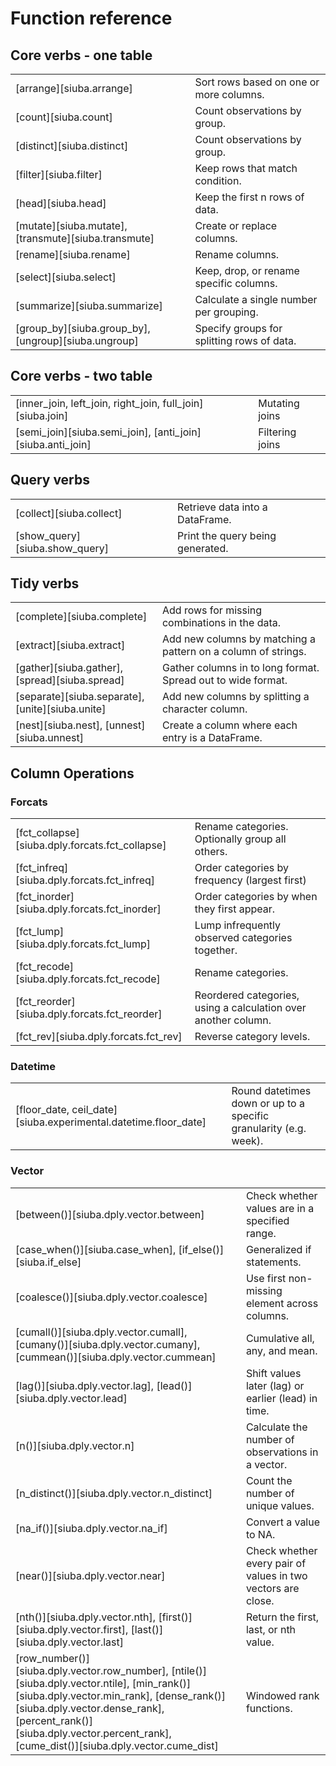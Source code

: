# Function reference


## Core verbs - one table

| | |
| --- | --- |
| [arrange][siuba.arrange] | Sort rows based on one or more columns. |
| [count][siuba.count] | Count observations by group. |
| [distinct][siuba.distinct] | Count observations by group. |
| [filter][siuba.filter] | Keep rows that match condition. |
| [head][siuba.head] | Keep the first n rows of data. |
| [mutate][siuba.mutate], [transmute][siuba.transmute] | Create or replace columns. |
| [rename][siuba.rename] | Rename columns. |
| [select][siuba.select] | Keep, drop, or rename specific columns. |
| [summarize][siuba.summarize] | Calculate a single number per grouping. |
| [group_by][siuba.group_by], [ungroup][siuba.ungroup] | Specify groups for splitting rows of data. |

## Core verbs - two table

| | |
| --- | --- |
| [inner_join, left_join, right_join, full_join][siuba.join] | Mutating joins |
| [semi_join][siuba.semi_join], [anti_join][siuba.anti_join] | Filtering joins |

## Query verbs

| | |
| --- | --- |
| [collect][siuba.collect] | Retrieve data into a DataFrame. |
| [show_query][siuba.show_query] | Print the query being generated. |

## Tidy verbs

| | |
| --- | --- |
| [complete][siuba.complete] | Add rows for missing combinations in the data. |
| [extract][siuba.extract] | Add new columns by matching a pattern on a column of strings. |
| [gather][siuba.gather], [spread][siuba.spread] | Gather columns in to long format. Spread out to wide format. |
| [separate][siuba.separate], [unite][siuba.unite] | Add new columns by splitting a character column. |
| [nest][siuba.nest], [unnest][siuba.unnest] | Create a column where each entry is a DataFrame. |

## Column Operations

### Forcats

| | |
| --- | --- |
| [fct_collapse][siuba.dply.forcats.fct_collapse] | Rename categories. Optionally group all others. |
| [fct_infreq][siuba.dply.forcats.fct_infreq] | Order categories by frequency (largest first) |
| [fct_inorder][siuba.dply.forcats.fct_inorder] | Order categories by when they first appear. |
| [fct_lump][siuba.dply.forcats.fct_lump] | Lump infrequently observed categories together. |
| [fct_recode][siuba.dply.forcats.fct_recode] | Rename categories. |
| [fct_reorder][siuba.dply.forcats.fct_reorder] | Reordered categories, using a calculation over another column. |
| [fct_rev][siuba.dply.forcats.fct_rev] | Reverse category levels. |

### Datetime

| | |
| --- | --- |
| [floor_date, ceil_date][siuba.experimental.datetime.floor_date] | Round datetimes down or up to a specific granularity (e.g. week). |

### Vector

| | |
| --- | --- |
| [between()][siuba.dply.vector.between] | Check whether values are in a specified range. |
| [case_when()][siuba.case_when], [if_else()][siuba.if_else] | Generalized if statements. |
| [coalesce()][siuba.dply.vector.coalesce] | Use first non-missing element across columns. |
| [cumall()][siuba.dply.vector.cumall], [cumany()][siuba.dply.vector.cumany], [cummean()][siuba.dply.vector.cummean] | Cumulative all, any, and mean. |
| [lag()][siuba.dply.vector.lag], [lead()][siuba.dply.vector.lead] | Shift values later (lag) or earlier (lead) in time. |
| [n()][siuba.dply.vector.n] | Calculate the number of observations in a vector. |
| [n_distinct()][siuba.dply.vector.n_distinct] | Count the number of unique values. |
| [na_if()][siuba.dply.vector.na_if] | Convert a value to NA. |
| [near()][siuba.dply.vector.near] | Check whether every pair of values in two vectors are close. |
| [nth()][siuba.dply.vector.nth], [first()][siuba.dply.vector.first], [last()][siuba.dply.vector.last] | Return the first, last, or nth value. |
| [row_number()][siuba.dply.vector.row_number], [ntile()][siuba.dply.vector.ntile], [min_rank()][siuba.dply.vector.min_rank], [dense_rank()][siuba.dply.vector.dense_rank], [percent_rank()][siuba.dply.vector.percent_rank], [cume_dist()][siuba.dply.vector.cume_dist] | Windowed rank functions. |
